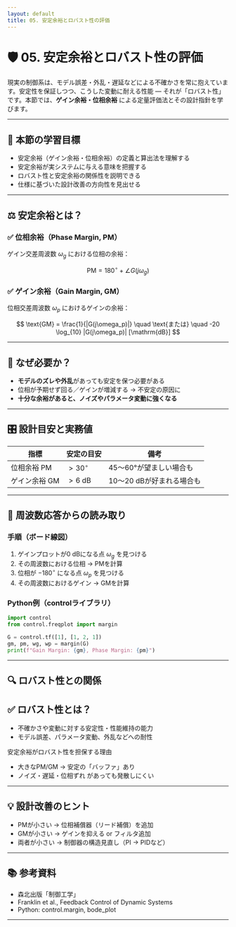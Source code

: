 ```yaml
---
layout: default
title: 05. 安定余裕とロバスト性の評価
---
```


<!-- MathJax support for both inline and block math -->
<script type="text/javascript">
  window.MathJax = {
    tex: { inlineMath: [['$', '$'], ['\\(', '\\)']] },
    svg: { fontCache: 'global' }
  };
</script>
<script type="text/javascript"
  async
  src="https://cdn.jsdelivr.net/npm/mathjax@3/es5/tex-mml-chtml.js">
</script>

# 🛡️ 05. 安定余裕とロバスト性の評価

現実の制御系は、モデル誤差・外乱・遅延などによる不確かさを常に抱えています。安定性を保証しつつ、こうした変動に耐える性能 ― それが「ロバスト性」です。本節では、**ゲイン余裕・位相余裕** による定量評価法とその設計指針を学びます。

---

## 🎯 本節の学習目標

- 安定余裕（ゲイン余裕・位相余裕）の定義と算出法を理解する
- 安定余裕が実システムに与える意味を把握する
- ロバスト性と安定余裕の関係性を説明できる
- 仕様に基づいた設計改善の方向性を見出せる

---

## ⚖️ 安定余裕とは？

### ✅ 位相余裕（Phase Margin, PM）

ゲイン交差周波数 $\omega_g$ における位相の余裕：

$$
\text{PM} = 180^\circ + \angle G(j\omega_g)
$$

### ✅ ゲイン余裕（Gain Margin, GM）

位相交差周波数 $\omega_p$ におけるゲインの余裕：

$$
\text{GM} = \frac{1}{|G(j\omega_p)|} \quad \text{または} \quad -20 \log_{10} |G(j\omega_p)| [\mathrm{dB}]
$$

---

## 🧠 なぜ必要か？

- **モデルのズレや外乱**があっても安定を保つ必要がある
- 位相が予期せず回る／ゲインが増減する → 不安定の原因に
- **十分な余裕があると、ノイズやパラメータ変動に強くなる**

---

## 🎛️ 設計目安と実務値

| 指標 | 安定の目安 | 備考 |
|------|------------|------|
| 位相余裕 PM | $> 30^\circ$ | 45～60°が望ましい場合も |
| ゲイン余裕 GM | $> 6$ dB     | 10～20 dBが好まれる場合も |

---

## 🧪 周波数応答からの読み取り

### 手順（ボード線図）

1. ゲインプロットが0 dBになる点 $\omega_g$ を見つける  
2. その周波数における位相 → PMを計算  
3. 位相が $-180^\circ$ になる点 $\omega_p$ を見つける  
4. その周波数におけるゲイン → GMを計算  

### Python例（controlライブラリ）

```python
import control
from control.freqplot import margin

G = control.tf([1], [1, 2, 1])
gm, pm, wg, wp = margin(G)
print(f"Gain Margin: {gm}, Phase Margin: {pm}")
```

--- 

## 🔍 ロバスト性との関係

## ✅ ロバスト性とは？
- 不確かさや変動に対する安定性・性能維持の能力
- モデル誤差、パラメータ変動、外乱などへの耐性

安定余裕がロバスト性を担保する理由
- 大きなPM/GM → 安定の「バッファ」あり
- ノイズ・遅延・位相ずれ があっても発散しにくい

---

## 💡 設計改善のヒント
- PMが小さい → 位相補償器（リード補償）を追加
- GMが小さい → ゲインを抑える or フィルタ追加
- 両者が小さい → 制御器の構造見直し（PI → PIDなど）

---

## 📚 参考資料
- 森北出版「制御工学」
- Franklin et al., Feedback Control of Dynamic Systems
- Python: control.margin, bode_plot

---
